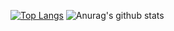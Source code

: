 [![Top Langs](https://github-readme-stats.vercel.app/api/top-langs/?username=CuzImKatze&show_icons=true&theme=radical)](https://github.com/anuraghazra/github-readme-stats)
![Anurag's github stats](https://github-readme-stats.vercel.app/api?username=CuzImKatze&show_icons=true&theme=radical)
